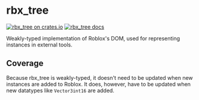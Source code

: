 # rbx_tree
[![rbx_tree on crates.io](https://img.shields.io/crates/v/rbx_tree.svg)](https://crates.io/crates/rbx_tree)
[![rbx_tree docs](https://img.shields.io/badge/docs-docs.rs-orange.svg)](https://docs.rs/rbx_tree)

Weakly-typed implementation of Roblox's DOM, used for representing instances in external tools.

## Coverage
Because rbx_tree is weakly-typed, it doesn't need to be updated when new instances are added to Roblox. It does, however, have to be updated when new datatypes like `Vector3int16` are added.